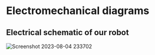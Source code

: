 Electromechanical diagrams
====

## Electrical schematic of our robot

![Screenshot 2023-08-04 233702](https://github.com/lojinwalid/Dominators-Team---WRO---Future-Enginners/assets/141444821/b910dcf0-357d-4ce3-b3f0-d050e43fe766)

